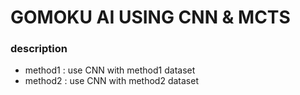 # GOMOKU AI USING CNN & MCTS  

### description 
- method1 : use CNN with method1 dataset
- method2 : use CNN with method2 dataset